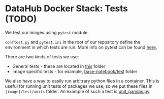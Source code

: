 # DataHub Docker Stack: Tests (TODO)

We test our images using `pytest` module.

`conftest.py` and `pytest.ini` in the root of our repository define the environment in which tests are run.
More info on pytest can be found [here](https://docs.pytest.org/en/latest/contents.html).

There are two kinds of tests we use:

- General tests - these are located in [this](https://github.com/jupyter/docker-stacks/blob/master/test) folder
- Image specific tests - for example, [base-notebook/test](https://github.com/jupyter/docker-stacks/blob/master/base-notebook/test) folder

We also have a way to easily run arbitrary python files in a container.
This is useful for running unit tests of packages we use, so we put these files in `{image}/test/units` folder.
An example of such a test is [unit_pandas.py](https://github.com/jupyter/docker-stacks/blob/master/scipy-notebook/test/units/unit_pandas.py).
